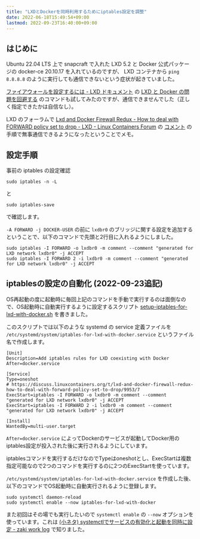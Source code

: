 ```yaml
---
title: "LXDとDockerを同時利用するためにiptables設定を調整"
date: 2022-06-18T15:49:54+09:00
lastmod: 2022-09-23T16:40:00+09:00
---
```


## はじめに

Ubuntu 22.04 LTS 上で snapcraft で入れた LXD 5.2 と Docker 公式パッケージの docker-ce 20.10.17 を入れているのですが、 LXD コンテナから `ping 8.8.8.8` のように実行しても通信できないという症状が起きていました。

[ファイアウォールを設定するには - LXD ドキュメント](https://lxd-ja.readthedocs.io/ja/latest/howto/network_bridge_firewalld/) の [LXD と Docker の問題を回避する](https://lxd-ja.readthedocs.io/ja/latest/howto/network_bridge_firewalld/#lxd-docker) のコマンドも試してみたのですが、通信できませんでした（正しく指定できたかは自信なし）。

LXD のフォーラムで [Lxd and Docker Firewall Redux - How to deal with FORWARD policy set to drop - LXD - Linux Containers Forum](https://discuss.linuxcontainers.org/t/lxd-and-docker-firewall-redux-how-to-deal-with-forward-policy-set-to-drop/9953) の [コメント](https://discuss.linuxcontainers.org/t/lxd-and-docker-firewall-redux-how-to-deal-with-forward-policy-set-to-drop/9953/7) の手順で無事通信できるようになったということでメモ。

## 設定手順

事前の iptables の設定確認

```
sudo iptables -n -L
```
と

```
sudo iptables-save
```

で確認します。

`-A FORWARD -j DOCKER-USER` の前に `lxdbr0` のブリッジに関する設定を追加するということで、以下のコマンドで先頭と2行目に入れるようにしました。

```
sudo iptables -I FORWARD -o lxdbr0 -m comment --comment "generated for LXD network lxdbr0" -j ACCEPT
sudo iptables -I FORWARD 2 -i lxdbr0 -m comment --comment "generated for LXD network lxdbr0" -j ACCEPT
```

## iptablesの設定の自動化 (2022-09-23追記)

OS再起動の度に起動時に毎回上記のコマンドを手動で実行するのは面倒なので、OS起動時に自動実行するように設定するスクリプト [setup-iptables-for-lxd-with-docker.sh](https://github.com/hnakamur/setup-my-ubuntu-desktop/blob/acea2b1b7fe854b00654a47a65a7db10482fb435/setup-iptables-for-lxd-with-docker.sh) を書きました。

このスクリプトでは以下のような systemd の service 定義ファイルを `/etc/systemd/system/iptables-for-lxd-with-docker.service` というファイル名で作成します。

```
[Unit]
Description=Add iptables rules for LXD coexisting with Docker
After=docker.service

[Service]
Type=oneshot
# https://discuss.linuxcontainers.org/t/lxd-and-docker-firewall-redux-how-to-deal-with-forward-policy-set-to-drop/9953/7
ExecStart=iptables -I FORWARD -o lxdbr0 -m comment --comment "generated for LXD network lxdbr0" -j ACCEPT
ExecStart=iptables -I FORWARD 2 -i lxdbr0 -m comment --comment "generated for LXD network lxdbr0" -j ACCEPT

[Install]
WantedBy=multi-user.target
```

`After=docker.service` によってDockerのサービスが起動してDocker用のiptables設定が投入された後に実行されるようにしています。

iptablesコマンドを実行するだけなのでTypeはoneshotとし、ExecStartは複数指定可能なので2つのコマンドを実行するのに2つのExecStartを使っています。

`/etc/systemd/system/iptables-for-lxd-with-docker.service` を作成した後、以下のコマンドでOS起動時に自動実行されるように登録します。

```
sudo systemctl daemon-reload
sudo systemctl enable --now iptables-for-lxd-with-docker
```

また初回はその場でも実行したいので `systemctl enable` の `--now` オプションを使っています。これは [(小ネタ) systemctlでサービスの有効化と起動を同時に設定 - zaki work log](https://zaki-hmkc.hatenablog.com/entry/2020/03/19/183459) で知りました。
